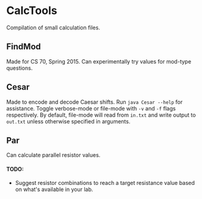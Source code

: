 CalcTools
===
Compilation of small calculation files.
## FindMod
Made for CS 70, Spring 2015. Can experimentally try values for mod-type questions.

## Cesar
Made to encode and decode Caesar shifts. Run `java Cesar --help` for assistance. Toggle verbose-mode or file-mode with `-v` and `-f` flags respectively. By default, file-mode will read from `in.txt` and write output to `out.txt` unless otherwise specified in arguments.

## Par
Can calculate parallel resistor values.

#### TODO:
* Suggest resistor combinations to reach a target resistance value based on what's available in your lab.
